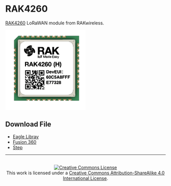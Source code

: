 # RAK4260

[RAK4260][1] LoRaWAN module from RAKwireless.

<img src="image/RAK4260.gif" alt="polypanels-oled" width="50%">

## Download File

* <a rel="eagle" href="file/RAK4260.lbr">Eagle Libray</a>
* <a rel="fusion" href="https://a360.co/2rBIWIx">Fusion 360</a>
* <a rel="step" href="file/RAK4260.step">Step</a>

----
<br>
<div align="center">
<a rel="license" href="https://creativecommons.org/licenses/by-sa/4.0/"><img alt="Creative Commons License" style="border-width:0" src="https://i.creativecommons.org/l/by-sa/4.0/88x31.png" /></a><br />This work is licensed under a <a rel="license" href="https://creativecommons.org/licenses/by-sa/4.0/">Creative Commons Attribution-ShareAlike 4.0 International License</a>.
</div>

[1]: https://www.rakwireless.com/en-int/products/rak4260/
